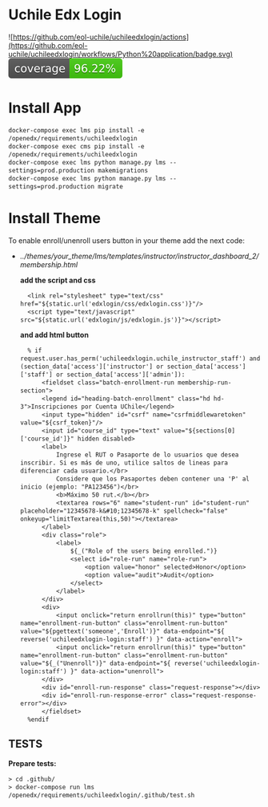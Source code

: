 # Uchile Edx Login
![https://github.com/eol-uchile/uchileedxlogin/actions](https://github.com/eol-uchile/uchileedxlogin/workflows/Python%20application/badge.svg) ![Coverage Status](https://github.com/eol-uchile/uchileedxlogin/blob/master/coverage-badge.svg)

# Install App

    docker-compose exec lms pip install -e /openedx/requirements/uchileedxlogin
    docker-compose exec cms pip install -e /openedx/requirements/uchileedxlogin
    docker-compose exec lms python manage.py lms --settings=prod.production makemigrations
    docker-compose exec lms python manage.py lms --settings=prod.production migrate

# Install Theme

To enable enroll/unenroll users button in your theme add the next code:

- _../themes/your_theme/lms/templates/instructor/instructor_dashboard_2/membership.html_

    **add the script and css**

        <link rel="stylesheet" type="text/css" href="${static.url('edxlogin/css/edxlogin.css')}"/>
        <script type="text/javascript" src="${static.url('edxlogin/js/edxlogin.js')}"></script>

    **and add html button**

        % if request.user.has_perm('uchileedxlogin.uchile_instructor_staff') and (section_data['access']['instructor'] or section_data['access']['staff'] or section_data['access']['admin']):
            <fieldset class="batch-enrollment-run membership-run-section">
            <legend id="heading-batch-enrollment" class="hd hd-3">Inscripciones por Cuenta UChile</legend>
            <input type="hidden" id="csrf" name="csrfmiddlewaretoken" value="${csrf_token}"/>
            <input id="course_id" type="text" value="${sections[0]['course_id']}" hidden disabled>
            <label>
                Ingrese el RUT o Pasaporte de lo usuarios que desea inscribir. Si es más de uno, utilice saltos de lineas para diferenciar cada usuario.</br>
                Considere que los Pasaportes deben contener una 'P' al inicio (ejemplo: "PA123456")</br>
                <b>Máximo 50 rut.</b></br>
                <textarea rows="6" name="student-run" id="student-run" placeholder="12345678-k&#10;12345678-k" spellcheck="false" onkeyup="limitTextarea(this,50)"></textarea>
            </label>
            <div class="role">
                <label>
                    ${_("Role of the users being enrolled.")}
                    <select id="role-run" name="role-run">
                        <option value="honor" selected>Honor</option>
                        <option value="audit">Audit</option>
                    </select>
                </label>
            </div>
            <div>
                <input onclick="return enrollrun(this)" type="button" name="enrollment-run-button" class="enrollment-run-button" value="${pgettext('someone','Enroll')}" data-endpoint="${ reverse('uchileedxlogin-login:staff') }" data-action="enroll">
                <input onclick="return enrollrun(this)" type="button" name="enrollment-run-button" class="enrollment-run-button" value="${_("Unenroll")}" data-endpoint="${ reverse('uchileedxlogin-login:staff') }" data-action="unenroll">
            </div>
            <div id="enroll-run-response" class="request-response"></div>
            <div id="enroll-run-response-error" class="request-response-error"></div>
            </fieldset>
        %endif

## TESTS
**Prepare tests:**

    > cd .github/
    > docker-compose run lms /openedx/requirements/uchileedxlogin/.github/test.sh
